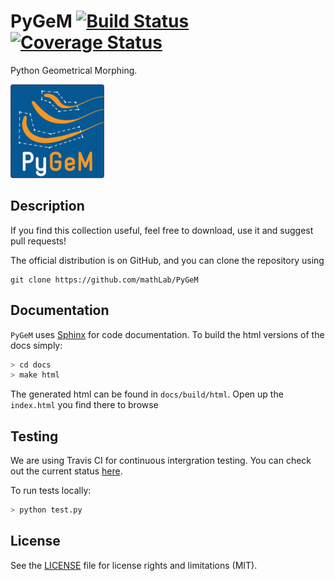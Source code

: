 # PyGeM [![Build Status](https://travis-ci.org/mathLab/PyGeM.svg)](https://travis-ci.org/mathLab/PyGeM) [![Coverage Status](https://coveralls.io/repos/github/mathLab/PyGeM/badge.svg?branch=master)](https://coveralls.io/github/mathLab/PyGeM?branch=master)
Python Geometrical Morphing.

![Python Geometrical Morphing](docs/source/_static/logo_PyGeM_small.png)

## Description

If you find this collection useful, feel free to download, use it and suggest pull requests!

The official distribution is on GitHub, and you can clone the repository using

	git clone https://github.com/mathLab/PyGeM


## Documentation

`PyGeM` uses [Sphinx](http://www.sphinx-doc.org/en/stable/) for code documentation. To build the html versions of the docs simply:

```bash
> cd docs
> make html
```

The generated html can be found in `docs/build/html`. Open up the `index.html` you find there to browse

## Testing

We are using Travis CI for continuous intergration testing. You can check out the current status [here](https://travis-ci.org/mathLab/PyGeM).

To run tests locally:

```bash
> python test.py
```


## License

See the [LICENSE](LICENSE.rst) file for license rights and limitations (MIT).
